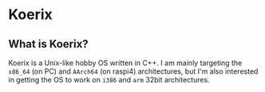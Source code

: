 # Koerix

## What is Koerix?
Koerix is a Unix-like hobby OS written in C++. I am mainly targeting the
`x86_64` (on PC) and `AArch64` (on raspi4) architectures, but I'm also
interested in getting the OS to work on `i386` and `arm` 32bit architectures.
